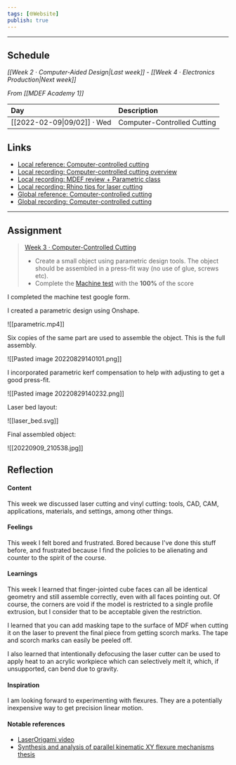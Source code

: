 ```yaml
---
tags: [🌐Website]
publish: true
---
```



---

## Schedule
_[[Week 2 · Computer-Aided Design|Last week]] - [[Week 4 · Electronics Production|Next week]]_

_From [[MDEF Academy 1]]_

| Day                         | Description                 |
|:--------------------------- |:--------------------------- |
| [[2022-02-09\|09/02]] · Wed | Computer-Controlled Cutting | 

## Links
- [Local reference: Computer-controlled cutting](https://fablabbcn-projects.gitlab.io/learning/fabacademy-local-docs/material/week03/)
- [Local recording: Computer-controlled cutting overview](https://www.youtube.com/watch?v=4_IVxQ89wnA)
- [Local recording: MDEF review + Parametric class](https://www.youtube.com/watch?v=rV26JKDbYvo)
- [Local recording: Rhino tips for laser cutting](https://www.youtube.com/watch?v=bSoLYqWG738)
- [Global reference: Computer-controlled cutting](http://academy.cba.mit.edu/classes/computer_cutting/index.html)
- [Global recording: Computer-controlled cutting](https://vimeo.com/675651241)

---

## Assignment
> [Week 3 · Computer-Controlled Cutting](https://fablabbcn-projects.gitlab.io/learning/fabacademy-local-docs/course_info/mdef/weeklytasks/#week-3-computer-controlled-cutting)
> - Create a small object using parametric design tools. The object should be assembled in a press-fit way (no use of glue, screws etc).
> - Complete the [Machine test](https://docs.google.com/forms/d/e/1FAIpQLScgRrkBb5JOtW_vhQUCHzT6of2vkIXgqccfY8HtWmpQAJoiZA/viewform) with the **100%** of the score

I completed the machine test google form.

I created a parametric design using Onshape. 

![[parametric.mp4]]

Six copies of the same part are used to assemble the object. This is the full assembly.

![[Pasted image 20220829140101.png]]

I incorporated parametric kerf compensation to help with adjusting to get a good press-fit.

![[Pasted image 20220829140232.png]]

Laser bed layout:

![[laser_bed.svg]]

Final assembled object:

![[20220909_210538.jpg]]

## Reflection

#### Content 
This week we discussed laser cutting and vinyl cutting: tools, CAD, CAM, applications, materials, and settings, among other things.

#### Feelings
This week I felt bored and frustrated. Bored because I've done this stuff before, and frustrated because I find the policies to be alienating and counter to the spirit of the course.

#### Learnings
This week I learned that finger-jointed cube faces can all be identical geometry and still assemble correctly, even with all faces pointing out. Of course, the corners are void if the model is restricted to a single profile extrusion, but I consider that to be acceptable given the restriction. 

I learned that you can add masking tape to the surface of MDF when cutting it on the laser to prevent the final piece from getting scorch marks. The tape and scorch marks can easily be peeled off.

I also learned that intentionally defocusing the laser cutter can be used to apply heat to an acrylic workpiece which can selectively melt it, which, if unsupported, can bend due to gravity. 

#### Inspiration
I am looking forward to experimenting with flexures. They are a potentially inexpensive way to get precision linear motion.

#### Notable references
- [LaserOrigami video](https://youtu.be/arjRtCjI9AQ)
- [Synthesis and analysis of parallel kinematic XY flexure mechanisms thesis](https://academy.cba.mit.edu/classes/computer_cutting/56836505.pdf)